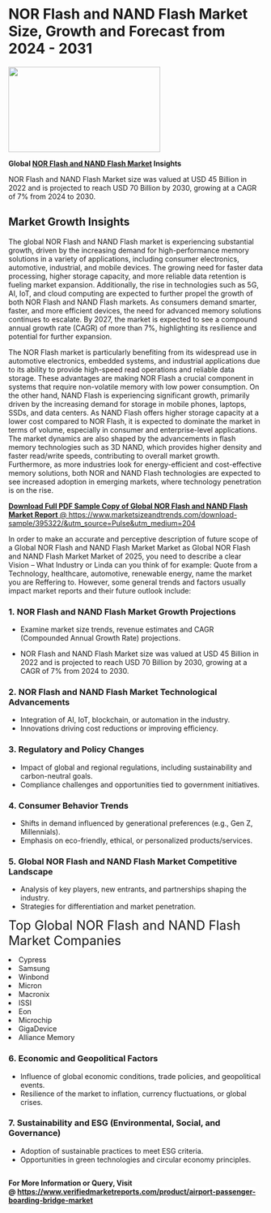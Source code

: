 <H1>NOR Flash and NAND Flash Market Size, Growth and Forecast from 2024 - 2031</H1><img class="aligncenter size-medium wp-image-584254" src="https://thirdeyenews.in/wp-content/uploads/2024/09/Global-Market-Research-300x168.jpeg" alt="" width="300" height="168" /><p><strong>Global&nbsp;<a href="https://www.marketsizeandtrends.com/download-sample/395322/&amp;utm_source=Pulse&amp;utm_medium=204">NOR Flash and NAND Flash Market</a> Insights</strong></p><p>NOR Flash and NAND Flash Market size was valued at USD 45 Billion in 2022 and is projected to reach USD 70 Billion by 2030, growing at a CAGR of 7% from 2024 to 2030.</p><p><h2>Market Growth Insights</h2> <p>The global NOR Flash and NAND Flash market is experiencing substantial growth, driven by the increasing demand for high-performance memory solutions in a variety of applications, including consumer electronics, automotive, industrial, and mobile devices. The growing need for faster data processing, higher storage capacity, and more reliable data retention is fueling market expansion. Additionally, the rise in technologies such as 5G, AI, IoT, and cloud computing are expected to further propel the growth of both NOR Flash and NAND Flash markets. As consumers demand smarter, faster, and more efficient devices, the need for advanced memory solutions continues to escalate. By 2027, the market is expected to see a compound annual growth rate (CAGR) of more than 7%, highlighting its resilience and potential for further expansion.</p> <p><a href="#"></a></p> <p>The NOR Flash market is particularly benefiting from its widespread use in automotive electronics, embedded systems, and industrial applications due to its ability to provide high-speed read operations and reliable data storage. These advantages are making NOR Flash a crucial component in systems that require non-volatile memory with low power consumption. On the other hand, NAND Flash is experiencing significant growth, primarily driven by the increasing demand for storage in mobile phones, laptops, SSDs, and data centers. As NAND Flash offers higher storage capacity at a lower cost compared to NOR Flash, it is expected to dominate the market in terms of volume, especially in consumer and enterprise-level applications. The market dynamics are also shaped by the advancements in flash memory technologies such as 3D NAND, which provides higher density and faster read/write speeds, contributing to overall market growth. Furthermore, as more industries look for energy-efficient and cost-effective memory solutions, both NOR and NAND Flash technologies are expected to see increased adoption in emerging markets, where technology penetration is on the rise.</p> <p><a href="#"></p><p><span class=""><strong>Download Full PDF Sample Copy of Global NOR Flash and NAND Flash Market Report</strong> @ <a href="https://www.marketsizeandtrends.com/download-sample/395322/&amp;utm_source=Pulse&amp;utm_medium=204" target="_blank">https://www.marketsizeandtrends.com/download-sample/395322/&amp;utm_source=Pulse&amp;utm_medium=204</a></span></p><p>In order to make an accurate and perceptive description of future scope of a Global&nbsp;NOR Flash and NAND Flash Market Market as Global&nbsp;NOR Flash and NAND Flash Market Market of 2025, you need to describe a clear Vision &ndash; What Industry or Linda can you think of for example: Quote from a Technology, healthcare, automotive, renewable energy, name the market you are Reffering to. However, some general trends and factors usually impact market reports and their future outlook include:</p><h3>1.&nbsp;<strong>NOR Flash and NAND Flash Market Growth Projections</strong></h3><ul><li>Examine market size trends, revenue estimates and CAGR (Compounded Annual Growth Rate) projections.</li><li><p>NOR Flash and NAND Flash Market size was valued at USD 45 Billion in 2022 and is projected to reach USD 70 Billion by 2030, growing at a CAGR of 7% from 2024 to 2030.</p></li></ul><h3>2.&nbsp;<strong>NOR Flash and NAND Flash Market Technological Advancements</strong></h3><ul><li>Integration of AI, IoT, blockchain, or automation in the industry.</li><li>Innovations driving cost reductions or improving efficiency.</li></ul><h3>3.&nbsp;<strong>Regulatory and Policy Changes</strong></h3><ul><li>Impact of global and regional regulations, including sustainability and carbon-neutral goals.</li><li>Compliance challenges and opportunities tied to government initiatives.</li></ul><h3>4.&nbsp;<strong>Consumer Behavior Trends</strong></h3><ul><li>Shifts in demand influenced by generational preferences (e.g., Gen Z, Millennials).</li><li>Emphasis on eco-friendly, ethical, or personalized products/services.</li></ul><h3>5.&nbsp;<strong>Global NOR Flash and NAND Flash Market Competitive Landscape</strong></h3><ul><li>Analysis of key players, new entrants, and partnerships shaping the industry.</li><li>Strategies for differentiation and market penetration.</li></ul><p data-pm-slice="1 1 []"><span style="color: inherit; font-family: inherit; font-size: 25px;">Top Global NOR Flash and NAND Flash Market Companies</span></p><div class="" data-test-id=""><p><li>Cypress</li><li> Samsung</li><li> Winbond</li><li> Micron</li><li> Macronix</li><li> ISSI</li><li> Eon</li><li> Microchip</li><li> GigaDevice</li><li> Alliance Memory</li></p></div><h3>6.&nbsp;<strong>Economic and Geopolitical Factors</strong></h3><ul><li>Influence of global economic conditions, trade policies, and geopolitical events.</li><li>Resilience of the market to inflation, currency fluctuations, or global crises.</li></ul><h3>7.&nbsp;<strong>Sustainability and ESG (Environmental, Social, and Governance)</strong></h3><ul><li>Adoption of sustainable practices to meet ESG criteria.</li><li>Opportunities in green technologies and circular economy principles.</li></ul><h2><strong style="font-size: 14px;">For More Information or Query, Visit @&nbsp;</strong><a style="background-color: #ffffff; font-size: 14px;" href="https://www.marketsizeandtrends.com/report/nor-flash-and-nand-flash-market/" target="_blank">https://www.verifiedmarketreports.com/product/airport-passenger-boarding-bridge-market</a></h2>
